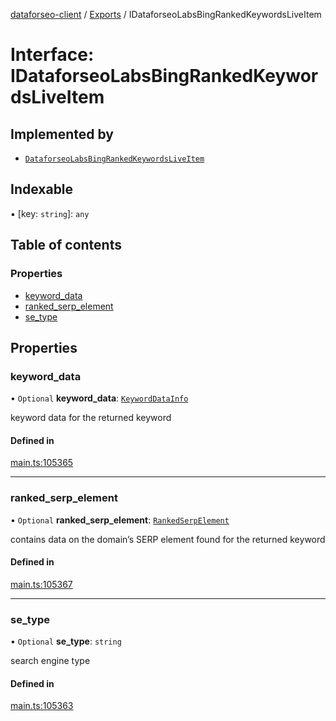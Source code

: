 [dataforseo-client](../README.md) / [Exports](../modules.md) / IDataforseoLabsBingRankedKeywordsLiveItem

# Interface: IDataforseoLabsBingRankedKeywordsLiveItem

## Implemented by

- [`DataforseoLabsBingRankedKeywordsLiveItem`](../classes/DataforseoLabsBingRankedKeywordsLiveItem.md)

## Indexable

▪ [key: `string`]: `any`

## Table of contents

### Properties

- [keyword\_data](IDataforseoLabsBingRankedKeywordsLiveItem.md#keyword_data)
- [ranked\_serp\_element](IDataforseoLabsBingRankedKeywordsLiveItem.md#ranked_serp_element)
- [se\_type](IDataforseoLabsBingRankedKeywordsLiveItem.md#se_type)

## Properties

### keyword\_data

• `Optional` **keyword\_data**: [`KeywordDataInfo`](../classes/KeywordDataInfo.md)

keyword data for the returned keyword

#### Defined in

[main.ts:105365](https://github.com/dataforseo/TypeScriptClient/blob/7ca1aa4/main.ts#L105365)

___

### ranked\_serp\_element

• `Optional` **ranked\_serp\_element**: [`RankedSerpElement`](../classes/RankedSerpElement.md)

contains data on the domain’s SERP element found for the returned keyword

#### Defined in

[main.ts:105367](https://github.com/dataforseo/TypeScriptClient/blob/7ca1aa4/main.ts#L105367)

___

### se\_type

• `Optional` **se\_type**: `string`

search engine type

#### Defined in

[main.ts:105363](https://github.com/dataforseo/TypeScriptClient/blob/7ca1aa4/main.ts#L105363)
